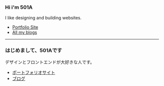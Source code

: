 ### Hi i'm 501A
I like designing and building websites.
- [Portfolio Site](https://501a.netlify.app/)
- [All my blogs](https://501a-blog.vercel.app/)
---
### はじめまして、501Aです
デザインとフロントエンドが大好きな人です。
- [ポートフォリオサイト](https://501a.netlify.app/)
- [ブログ](https://501a-blog.vercel.app/)

<!---
501A-Designs/501A-Designs is a ✨ special ✨ repository because its `README.md` (this file) appears on your GitHub profile.
You can click the Preview link to take a look at your changes.
--->
